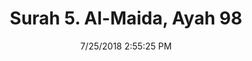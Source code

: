 ---
title       : "Surah 5. Al-Maida, Ayah 98"
date        : 7/25/2018 2:55:25 PM
draft       : false
type        : "quran"
layout      : "compare"
BookCode    : "CMP"
SurahNumber : "5"
AyahNumber  : "98"
TotalAyah   : "120"
---